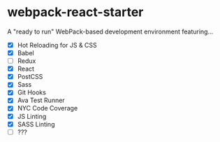 # webpack-react-starter

A "ready to run" WebPack-based development environment featuring...

- [x] Hot Reloading for JS & CSS
- [x] Babel
- [ ] Redux
- [x] React
- [x] PostCSS
- [x] Sass
- [x] Git Hooks
- [x] Ava Test Runner
- [x] NYC Code Coverage
- [x] JS Linting
- [x] SASS Linting
- [ ] ???
